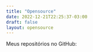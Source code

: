 ```yaml
---
title: "Opensource"
date: 2022-12-21T22:25:37-03:00
draft: false
layout: opensource
---
```


Meus repositórios no GitHub:
